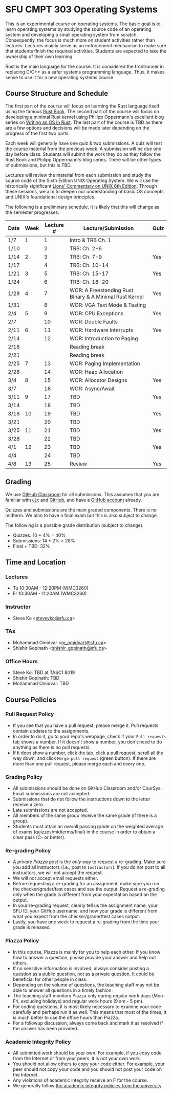# SFU CMPT 303 Operating Systems

This is an experimental course on operating systems. The basic goal is to learn operating systems by
studying the source code of an operating system and developing a small operating system from
scratch. Consequently, the focus is much more on student activities rather than lectures. Lectures
mainly serve as an enforcement mechanism to make sure that students finish the required activities.
Students are expected to take the ownership of their own learning.

Rust is the main language for the course. It is considered the frontrunner in replacing C/C++ as a
safer systems programming language. Thus, it makes sense to use it for a new operating systems
course.

## Course Structure and Schedule

The first part of the course will focus on learning the Rust language itself using the famous [Rust
Book](https://doc.rust-lang.org/book/title-page.html). The second part of the course will focus on
developing a minimal Rust kernel using Philipp Oppermann's excellent blog series on [Writing an OS
in Rust](https://os.phil-opp.com/). The last part of the course is TBD as there are a few options
and decisions will be made later depending on the progress of the first two parts.

Each week will generally have one quiz & two submissions. A quiz will test the course material from
the previous week. A submission will be due one day before class. Students will submit the work they
do as they follow the Rust Book and Philipp Oppermann's blog series. There will be other types of
submissions, but this is TBD.

Lectures will review the material from each submission and study the source code of the Sixth
Edition UNIX Operating System. We will use the historically significant [Lions' Commentary on UNIX
6th Edition](http://www.lemis.com/grog/Documentation/Lions/). Through these sessions, we aim to
deepen our understanding of basic OS concepts and UNIX's foundational design principles.

The following is a preliminary schedule. It is likely that this will change as the semester
progresses.

| Date | Week | Lecture # | Lecture/Submission                                      | Quiz |
|------|------|-----------|---------------------------------------------------------|------|
| 1/7  | 1    | 1         | Intro & TRB Ch. 1                                       |      |
| 1/10 |      | 2         | TRB: Ch. 2-6                                            |      |
| 1/14 | 2    | 3         | TRB: Ch. 7-9                                            | Yes  |
| 1/17 |      | 4         | TRB: Ch. 10-14                                          |      |
| 1/21 | 3    | 5         | TRB: Ch. 15-17                                          | Yes  |
| 1/24 |      | 6         | TRB: Ch. 18-20                                          |      |
| 1/28 | 4    | 7         | WOR: A Freestanding Rust Binary & A Minimal Rust Kernel | Yes  |
| 1/31 |      | 8         | WOR: VGA Text Mode & Testing                            |      |
| 2/4  | 5    | 9         | WOR: CPU Exceptions                                     | Yes  |
| 2/7  |      | 10        | WOR: Double Faults                                      |      |
| 2/11 | 6    | 11        | WOR: Hardware Interrupts                                | Yes  |
| 2/14 |      | 12        | WOR: Introduction to Paging                             |      |
| 2/18 |      |           | Reading break                                           |      |
| 2/21 |      |           | Reading break                                           |      |
| 2/25 | 7    | 13        | WOR: Paging Implementation                              |      |
| 2/28 |      | 14        | WOR: Heap Allocation                                    |      |
| 3/4  | 8    | 15        | WOR: Allocator Designs                                  | Yes  |
| 3/7  |      | 16        | WOR: Async/Await                                        |      |
| 3/11 | 9    | 17        | TBD                                                     | Yes  |
| 3/14 |      | 18        | TBD                                                     |      |
| 3/18 | 10   | 19        | TBD                                                     | Yes  |
| 3/21 |      | 20        | TBD                                                     |      |
| 3/25 | 11   | 21        | TBD                                                     | Yes  |
| 3/28 |      | 22        | TBD                                                     |      |
| 4/1  | 12   | 23        | TBD                                                     | Yes  |
| 4/4  |      | 24        | TBD                                                     |      |
| 4/8  | 13   | 25        | Review                                                  | Yes  |

## Grading

We use [GitHub Classroom](https://classroom.github.com/) for all submissions. This assumes that you
are familiar with [`Git`](https://github.com/git-guides) and [GitHub](https://github.com), and have
a [GitHub account](https://github.com/join) already.

Quizzes and submissions are the main graded components. There is no midterm. We plan to have a final
exam but this is also subject to change.

The following is a possible grade distribution (subject to change).

* Quizzes: 10 * 4% = 40%
* Submissions: 14 * 2% = 28%
* Final + TBD: 32%

## Time and Location

### Lectures

* Tu 10:30AM - 12:20PM (WMC3260)
* Fr 10:30AM - 11:20AM (WMC3260)

### Instructor

* Steve Ko <<steveyko@sfu.ca>>

### TAs

* Mohammad Omidvar <<m_omidvart@sfu.ca>>
* Shishir Gopinath <<shishir_gopinath@sfu.ca>>

### Office Hours

* Steve Ko: TBD at TASC1 8019
* Shishir Gopinath: TBD
* Mohammad Omidvar: TBD

## Course Policies

### Pull Request Policy

* If you see that you have a pull request, please merge it. Pull requests contain updates to the
  assignments.
* In order to do it, go to your repo's webpage, check if your `Pull requests` tab shows a number. If
  it doesn't show a number, you don't need to do anything as there is no pull requests.
* If it does show a number, click the tab, click a pull request, scroll all the way down, and click
  `Merge pull request` (green button). If there are more than one pull request, please merge each
  and every one.

### Grading Policy

* All submissions should be done on GitHub Classroom and/or CourSys. Email submissions are not
  accepted.
* Submissions that do not follow the instructions down to the letter receive a zero.
* Late submissions are not accepted.
* All members of the same group receive the same grade (if there is a group).
* Students must attain an overall passing grade on the weighted average of exams
  (quizzes/midterms/final) in the course in order to obtain a clear pass (C- or better).

### Re-grading Policy

* A *private Piazza post* is the *only* way to request a re-grading. Make sure you add all
  instructors (i.e., post to `Instructors`). If you do not post to all instructors, we will not
  accept the request.
* We will not accept email requests either.
* Before requesting a re-grading for an assignment, make sure you run the checker/grader/test cases
  and see the output. Request a re-grading only when the grade is different from your expectation
  based on the output.
* In your re-grading request, clearly tell us the assignment name, your SFU ID, your GitHub
  username, and how your grade is different from what you expect from the checker/grader/test cases
  output.
* Lastly, you have one week to request a re-grading from the time your grade is released.

### Piazza Policy

* In this course, Piazza is mainly for you to help each other. If you know how to answer a question,
  please provide your answer and help out others.
* If no sensitive information is involved, always consider posting a question as a public question,
  not as a private question. It could be beneficial for other people in class.
* Depending on the volume of questions, the teaching staff may not be able to answer all questions
  in a timely fashion.
* The teaching staff monitors Piazza only during regular work days (Mon-Fri, excluding holidays) and
  regular work hours (9 am - 5 pm).
* For coding questions, it is most likely necessary to examine your code carefully and perhaps run
  it as well. This means that most of the times, it is much better to use the office hours than
  Piazza.
* For a followup discussion, always come back and mark it as resolved if the answer has been
  provided.

### Academic Integrity Policy

* All submitted work should be your own. For example, if you copy code from the Internet or from
  your peers, it is not your own work.
* You should not allow others to copy your code either. For example, your peer should not copy your
  code and you should not post your code on the Internet.
* Any violations of academic integrity receive an F for the course.
* We generally follow [the academic integrity policies from the
  university](http://www.sfu.ca/students/academicintegrity.html).
